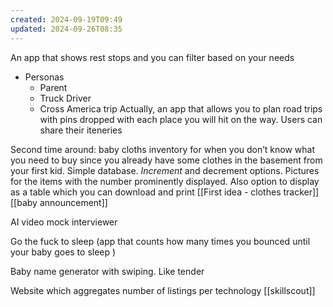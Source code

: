 ```yaml
---
created: 2024-09-19T09:49
updated: 2024-09-26T08:35
---
```

An app that shows rest stops and you can filter based on your needs
- Personas
	- Parent
	- Truck Driver
	- Cross America trip 
Actually, an app that allows you to plan road trips with pins dropped with each place you will hit on the way. Users can share their iteneries 

Second time around: baby cloths inventory for when you don’t know what you need to buy since you already have some clothes in the basement from your first kid. 
Simple database. *Increment* and decrement options. Pictures for the items with the number prominently displayed. Also option to display as a table which you can download and print 
[[First idea - clothes tracker]] [[baby announcement]]

AI video mock interviewer 

Go the fuck to sleep (app that counts how many times you bounced until your baby goes to sleep )

Baby name generator with swiping. Like tender 

Website which aggregates number of listings per technology  [[skillscout]]